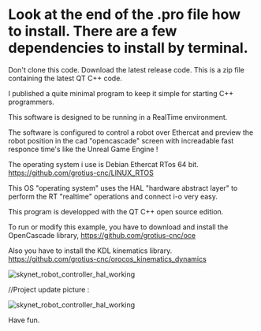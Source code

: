# Look at the end of the .pro file how to install. There are a few dependencies to install by terminal.

Don't clone this code. Download the latest release code. This is a zip file containing the latest QT C++ code.

I published a quite minimal program to keep it simple for starting C++ programmers.

This software is designed to be running in a RealTime environment.

The software is configured to control a robot over Ethercat and preview the robot position in the cad "opencascade" screen
with increadable fast responce time's like the Unreal Game Engine !

The operating system i use is Debian Ethercat RTos 64 bit. 
https://github.com/grotius-cnc/LINUX_RTOS

This OS "operating system" uses the HAL "hardware abstract layer" to perform the RT "realtime" operations and connect i-o very easy.

This program is developped with the QT C++ open source edition.

To run or modify this example, you have to download and install the OpenCascade library, 
https://github.com/grotius-cnc/oce

Also you have to install the KDL kinematics library. 
https://github.com/grotius-cnc/orocos_kinematics_dynamics


![skynet_robot_controller_hal_working](https://user-images.githubusercontent.com/44880102/97806781-59299180-1c2b-11eb-8744-dd5f13f865a4.png)

//Project update picture :

![skynet_robot_controller_hal_working](https://user-images.githubusercontent.com/44880102/98267891-e2a5d000-1f59-11eb-9ab1-f62b04f265d0.png)




Have fun.


